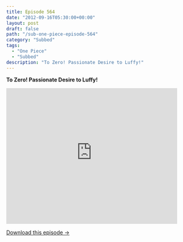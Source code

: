 ```yaml
---
title: Episode 564
date: "2012-09-16T05:30:00+00:00"
layout: post
draft: false
path: "/sub-one-piece-episode-564"
category: "Subbed"
tags:
  - "One Piece"
  - "Subbed"
description: "To Zero! Passionate Desire to Luffy!"
---
```


**To Zero! Passionate Desire to Luffy!**

<iframe width="640" height="360" src="https://www.rapidvideo.com/e/G6FRPFE66N" frameborder="0" marginwidth=0 marginheight=0 scrolling=no allowfullscreen style="max-width:90%;"></iframe>

<a href="http://ouo.io/qs/eCodkFEQ?s=https://www.rapidvideo.com/d/G6FRPFE66N" class="styled_a">Download this episode →</a>


